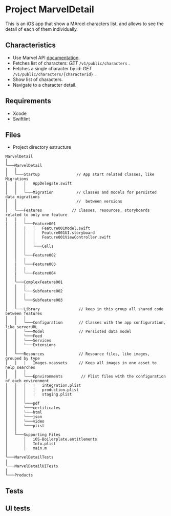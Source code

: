 # Project MarvelDetail

This is an iOS app that show a MArcel characters list, and allows to see the detail of each of them individually.

## Characteristics

- Use Marvel API [documentation](https://developer.marvel.com/docs).
- Fetches list of characters: *GET* `/v1/public/characters` .
- Fetches a single character by id: *GET* `/v1/public/characters/{characterid}` .
- Show list of characters.
- Navigate to a character detail.

## Requirements

- Xcode
- Swiftlint


## Files

- Project directory estructure

```
MarvelDetail
│
└───MarvelDetail
│   │
│   └───Startup                // App start related classes, like Migrations
│   │   │   AppDelegate.swift
│   │   │
│   │   └───Migration          // Classes and models for persisted data migrations
│   │                          //  between versions
│   │
│   └───Features             // Classes, resources, storyboards related to only one feature
|   |   |
|   |   └───Feature001
│   │   |   │   Feature001Model.swift
│   │   │   │   Feature001UI.storyboard
│   │   │   │   Feature001ViewController.swift
│   │   │   │
│   │   │   └───Cells
│   │   │
│   │   └───Feature002
│   │   |
│   |   └───Feature003
│   │   |
│   |   └───Feature004
│   │
│   └───ComplexFeature001
│   │   │
│   │   └───Subfeature002
│   │   │
│   │   └───Subfeature003
│   │
│   └───Library                 // keep in this group all shared code between features
│   │   │
│   │   └───Configuration       // Classes with the app configuration, like serverURL 
│   │   └───Model               // Persisted data model
│   │   └───Feed
│   │   └───Services
│   │   └───Extensions
│   │
│   └───Resources               // Resource files, like images, grouped by type
│   │   │   Images.xcassets     // Keep all images in one asset to help searches
│   │   │
│   │   └───Epnvironments        // Plist files with the configuration of each environment
│   │   │   |   integration.plist
│   │   │   |   production.plist
│   │   │   |   staging.plist
│   │   │
│   │   └───pdf
│   │   └───certificates
│   │   └───html
│   │   └───json
│   │   └───video
│   │   └───plist
│   │
│   └───Supporting Files
│       │   iOS-Boilerplate.entitlements
│       │   Info.plist
│       │   main.m
│
└───MarvelDetailTests
│
└───MarvelDetailUITests
│
└───Products
```


## Tests

## UI tests




